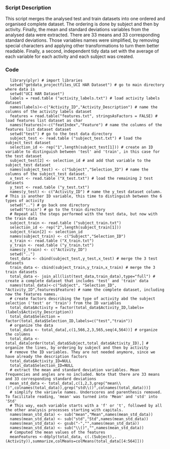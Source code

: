### Script Description

This script merges the analysed test and train datasets into one ordered and organised complete dataset. 
The ordering is done by subject and then by activity. Finally, the mean and standard deviations variables from the
analysed data were extracted. There are 33 means and 33 corresponding standard deviations.
Those variables names were simplified, by removing special characters and applying other transformations to
turn them better readable.
Finally, a second, independent tidy data set with the average of each variable for each activity and each subject
was created.


### Code
<!-- -->

      library(plyr) # import libraries
      setwd("getdata_projectfiles_UCI HAR Dataset") # go to main directory where data is
      setwd("UCI HAR Dataset")
      labels = read.table ("activity_labels.txt") # load activity labels dataset
      names(labels)<-c("Activity_ID","Activity_Description") # name the columns of the activity labels dataset
      features = read.table("features.txt", stringsAsFactors = FALSE) # load features list dataset as char
      names(features)<-c("featIndex","Feature") # name the columns of the features list dataset dataset
      setwd("test") # go to the test data directory
      subject_test <- read.table ("subject_test.txt") # load the subject_test dataset
      selection_id <- rep("1",length(subject_test[1])) # create an ID variable to distinguish between 'test' and 'train', in this case for the test dataset
      subject_test[2] <- selection_id # and add that variable to the subject_test dataset
      names(subject_test) <- c("Subject","Selection_ID") # name the columns of the subject_test dataset.
      x_test <- read.table ("X_test.txt") # load the remaining 2 test datasets
      y_test <- read.table ("y_test.txt")
      names(y_test) <- c("Activity_ID") # name the y_test dataset column. # This is another ID variable, this time to distinguish between the 6 types of activity
      setwd("..") # go back one directory
      setwd("train") # go to the train directory
      # Repeat all the steps performed with the test data, but now with the train data
      subject_train <- read.table ("subject_train.txt")
      selection_id <- rep("2",length(subject_train[1]))
      subject_train[2] <- selection_id
      names(subject_train) <- c("Subject","Selection_ID")
      x_train <- read.table ("X_train.txt")
      y_train <- read.table ("y_train.txt")
      names(y_train) <- c("Activity_ID")
      setwd("..")
      test_data <- cbind(subject_test,y_test,x_test) # merge the 3 test datasets
      train_data <- cbind(subject_train,y_train,x_train) # merge the 3 train datasets
      total_data <- join_all(list(test_data,train_data),type="full") # create a complete dataset that includes 'test' and 'train' data
      names(total_data)<-c("Subject", "Selection_ID", "Activity_ID",features$Feature) # name the complete dataset, including now the features names.
      # create factors describing the type of activity abd the subject selection ('test' or 'train') from the ID variables
      total_data$Activity = factor(total_data$Activity_ID,labels=(labels$Activity_Description))
      total_data$Selection = factor(total_data$Selection_ID,labels=c("test","train"))
      # organize the data
      total_data <- total_data[,c(1,566,2,3,565,seq(4,564))] # organize the columns
      total_data <- total_data[order(total_data$Subject,total_data$Activity_ID),] # organize the lines, by ordering by subject and then by activity
      # remove the ID variables. They are not needed anymore, since we have already the description factors
      total_data$Activity_ID=NULL
      total_data$Selection_ID=NULL
      # extract the mean and standard deviation variables. Mean frequencies and angles are no included. Note that there are 33 means and 33 corresponding standard deviations
      mean_std_data <- total_data[,c(1,2,3,grep("mean\\()",colnames(total_data)),grep("std\\()",colnames(total_data)))]
      # simplify the variavle names. Underscores and parenthesis removed. To facilitate reading, 'mean' was turned into 'Mean' and 'std' into 'Std'
      # This way, each variable starts with a 'f' or 't', followed by all the other analysis processes starting with capitals.
      names(mean_std_data) <- sub("mean","Mean",names(mean_std_data))
      names(mean_std_data) <- sub("std","Std",names(mean_std_data))
      names(mean_std_data) <- gsub("-","",names(mean_std_data))
      names(mean_std_data) <- sub("\\()","",names(mean_std_data))
      # Computed the mean values of the features
      meanFeatures <-ddply(total_data, c(.(Subject),.(Activity)),summarize,colMeans=colMeans(total_data[[4:564]]))


